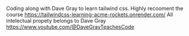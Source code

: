 Coding along with Dave Gray to learn tailwind css.
Highly recooment the course https://tailwindcss-learning-acme-rockets.onrender.com/
All intelectual propety belongs to Dave Gray https://www.youtube.com/@DaveGrayTeachesCode
